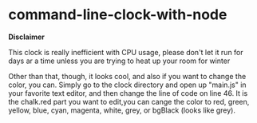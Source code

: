 # command-line-clock-with-node

<strong>
  Disclaimer
</strong>

<p>This clock is really inefficient with CPU usage, please don't let it run for days ar a time unless you are trying to heat up your room for winter</p>

<p>Other than that, though, it looks cool, and also if you want to change the color, you can. Simply go to the clock directory and open up "main.js" in your favorite text editor, and then change the line of code on line 46. It is the chalk.red part you want to edit,you can cange the color to red, green, yellow, blue, cyan, magenta, white, grey, or bgBlack (looks like grey).</p>
